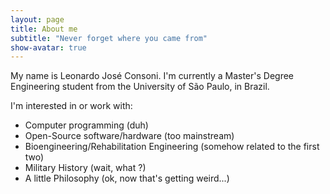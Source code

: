 ```yaml
---
layout: page
title: About me
subtitle: "Never forget where you came from"
show-avatar: true
---
```


My name is Leonardo José Consoni. I'm currently a Master's Degree Engineering student from the University of São Paulo, in Brazil.

I'm interested in or work with:

- Computer programming (duh)
- Open-Source software/hardware (too mainstream)
- Bioengineering/Rehabilitation Engineering (somehow related to the first two)
- Military History (wait, what ?)
- A little Philosophy (ok, now that's getting weird...)
